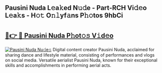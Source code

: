 ## Pausini Nuda L𝚎a𝚔ed N𝚞𝚍e - Part-RCH Vi𝚍𝚎o L𝚎a𝚔s - H𝚘𝚝 O𝚗𝚕yf𝚊ns P𝚑𝚘tos 9hbCi

# <h2><a href="http://kf1fug.oniu.top/?m=Pausini+Nuda">🔗👉 🔴 Pausini Nuda P𝚑ot𝚘𝚜 V𝚒d𝚎o</a></h2>

[![Pausini Nuda Nu𝚍e𝚜](https://i.imgur.com/0qMVB7G.gif)](http://kf1fug.oniu.top/?m=Pausini+Nuda)
Digital content creator Pausini Nuda, acclaimed for sharing dance and lifestyle material, consisting of performances and vlogs on social media. Versatile aerialist Pausini Nuda, known for their exceptional skills and accomplishments in performing aerial acts.  

